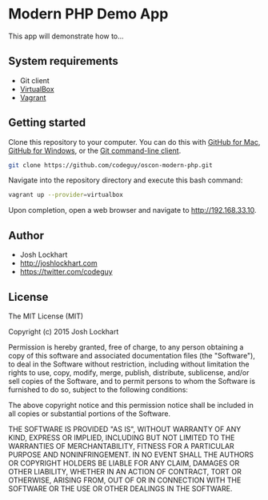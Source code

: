# Modern PHP Demo App

This app will demonstrate how to...

## System requirements

* Git client
* [VirtualBox](https://www.virtualbox.org)
* [Vagrant](https://www.vagrantup.com)

## Getting started

Clone this repository to your computer. You can do this with [GitHub for Mac](https://mac.github.com), [GitHub for Windows](https://windows.github.com), or the [Git command-line client](http://www.git-scm.com).

```bash
git clone https://github.com/codeguy/oscon-modern-php.git
```

Navigate into the repository directory and execute this bash command:

```bash
vagrant up --provider=virtualbox
```

Upon completion, open a web browser and navigate to <http://192.168.33.10>.

## Author

* Josh Lockhart
* http://joshlockhart.com
* https://twitter.com/codeguy

## License

The MIT License (MIT)

Copyright (c) 2015 Josh Lockhart

Permission is hereby granted, free of charge, to any person obtaining a copy
of this software and associated documentation files (the "Software"), to deal
in the Software without restriction, including without limitation the rights
to use, copy, modify, merge, publish, distribute, sublicense, and/or sell
copies of the Software, and to permit persons to whom the Software is
furnished to do so, subject to the following conditions:

The above copyright notice and this permission notice shall be included in
all copies or substantial portions of the Software.

THE SOFTWARE IS PROVIDED "AS IS", WITHOUT WARRANTY OF ANY KIND, EXPRESS OR
IMPLIED, INCLUDING BUT NOT LIMITED TO THE WARRANTIES OF MERCHANTABILITY,
FITNESS FOR A PARTICULAR PURPOSE AND NONINFRINGEMENT. IN NO EVENT SHALL THE
AUTHORS OR COPYRIGHT HOLDERS BE LIABLE FOR ANY CLAIM, DAMAGES OR OTHER
LIABILITY, WHETHER IN AN ACTION OF CONTRACT, TORT OR OTHERWISE, ARISING FROM,
OUT OF OR IN CONNECTION WITH THE SOFTWARE OR THE USE OR OTHER DEALINGS IN
THE SOFTWARE.
